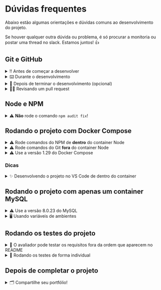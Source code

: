 # Dúvidas frequentes

Abaixo estão algumas orientações e dúvidas comuns ao desenvolvimento do projeto.

Se houver qualquer outra dúvida ou problema, é só procurar a monitoria ou postar uma thread no slack. Estamos juntos! 👍

## Git e GitHub

<details>
  <summary>‼️ Antes de começar a desenvolver</summary><br />

1. Clone o r epositório

   - Copie o endereço SSH do repositório e use-o para cloná-lo em sua máquina:
     - Por exemplo: `git clone git@github.com:tryber/sd-0x-project-x.git`.

     <details><summary>Local do endereço SSH na página inicial do repositório:</summary>

     ![endereço SSH do repositório](images/github-ssh-repo.png)

     </details>
   - Entre na pasta do repositório que você acabou de clonar:
     - `cd <diretório-do-projeto>`

2. Crie uma branch a partir da branch `master`

   - Verifique que você está na branch `master`
     - Exemplo: `git branch`
   - Se não estiver, mude para a branch `master`
     - Exemplo: `git checkout master`
   - Agora crie uma branch à qual você vai submeter os `commits` do seu projeto
     - Você deve criar uma branch no seguinte formato: `nome-de-usuario-nome-do-projeto`
     - Exemplo: `git checkout -b joaozinho-project-x`

3. Para cada etapa do desenvolvimento, adicione as mudanças ao _stage_ do Git e faça um `commit`

   - Verifique que as mudanças ainda não estão no _stage_
     - Exemplo: `git status` (devem aparecer listadas as alterações realizadas em vermelho)
   - Adicione o novo arquivo ao _stage_ do Git
     - Exemplo:
       - `git add .` (adicionando todas as mudanças - _que estavam em vermelho_ - ao stage do Git)
       - `git status` (devem aparecer listadas as alterações realizadas em verde)
   - Faça o `commit` inicial
     - Exemplo:
       - `git commit -m 'Iniciando o projeto X! #VQV 🚀'` (fazendo o primeiro commit)
       - `git status` (deve aparecer uma mensagem tipo _nothing to commit_ )

4. Adicione a sua branch com o novo `commit` ao repositório remoto

   - Usando o exemplo anterior: `git push -u origin joaozinho-sd-0x-project-x`

5. Crie um novo `Pull Request` _(PR)_

   - Vá até a página de _Pull Requests_ do repositório no GitHub.
      <details><summary>Local da página de Pull Requests no repositório:</summary>

     ![endereço SSH do repositório](images/github-pr-open.png)

     </details>
   - Clique no botão verde _"New pull request"_
   - Clique na caixa de seleção _"Compare"_ e escolha a sua branch **com atenção**
   - Clique no botão verde _"Create pull request"_
   - Adicione uma descrição para o _Pull Request_ e clique no botão verde _"Create pull request"_
   - **Não se preocupe em preencher mais nada por enquanto!**
   - Volte até a página de _Pull Requests_ do repositório e confira que o seu _Pull Request_ está criado

</details>

<details>
  <summary>⌨️ Durante o desenvolvimento</summary><br />

- Faça `commits` das alterações que você fizer no código regularmente

- Lembre-se de sempre após um (ou alguns) `commits` atualizar o repositório remoto

- Os comandos que você utilizará com mais frequência são:
  1. `git status` _(para verificar o que está em vermelho - fora do stage - e o que está em verde - no stage)_
  2. `git add` _(para adicionar arquivos ao stage do Git)_
  3. `git commit` _(para criar um commit com os arquivos que estão no stage do Git)_
  4. `git push -u origin nome-da-branch` _(para enviar o commit para o repositório remoto na primeira vez que fizer o `push` de uma nova branch)_
  5. `git push` _(para enviar o commit para o repositório remoto após o passo anterior)_

</details>

<details>
  <summary>🤝 Depois de terminar o desenvolvimento (opcional)</summary><br />

  Para **"entregar"** seu projeto, siga os passos a seguir:

- Vá até a página **DO SEU** _Pull Request_, adicione a label de _"code-review"_ e marque seus colegas
  - No menu à direita, clique no _link_ **"Labels"** e escolha a _label_ **code-review**
  - No menu à direita, clique no _link_ **"Assignees"** e escolha **o seu usuário**
  - No menu à direita, clique no _link_ **"Reviewers"** e digite `students`, selecione o time `tryber/students-sd-xx` onde `xx` é o número da sua turma

Se ainda houver alguma dúvida sobre como entregar seu projeto [aqui tem um video explicativo](https://vimeo.com/362189205).

</details>

<details>
  <summary>🕵🏿 Revisando um pull request</summary><br />

  Use o conteúdo sobre [Code Review](https://app.betrybe.com/learn/course/5e938f69-6e32-43b3-9685-c936530fd326/module/f04cdb21-382e-4588-8950-3b1a29afd2dd/section/b3af2f05-08e5-4b4a-9667-6f5f729c351d/lesson/36268865-fc46-40c7-92bf-cbded9af9006) para te ajudar a revisar os _Pull Requests_.

</details>

## Node e NPM

<details>
<summary>⚠️ <strong>Não</strong> rode o comando <code>npm audit fix</code>!</summary><br>

- Ele atualiza várias dependências do projeto, e essa atualização gera conflitos com o avaliador.

</details>

## Rodando o projeto com Docker Compose

<details>
<summary>⚠️  Rode comandos do NPM de <strong>dentro</strong> do container Node</summary><br>

- Caso opte por utilizar o Docker, **TODOS** os comandos disponíveis no `package.json` (npm start, npm test, npm run dev, ...) devem ser executados **DENTRO** do container, ou seja, no terminal que aparece após a execução do comando `docker exec`.

</details>

<details>
<summary>⚠️ Rode comandos do Git <strong>fora</strong> do container Node</summary><br>

- O **git** dentro do container não vem configurado com suas credenciais. Ou faça os commits fora do container, ou configure as suas credenciais do git dentro do container.

</details>

<details>
<summary>⚠️ Use a versão 1.29 do Docker Compose</summary>

- Para que você consiga rodar o seu projeto com docker e o avaliador funcione é fundamental que o seu docker compose esteja na **versão 1.29**.

  - Verifique sua versão:

  ```bash
  docker-compose --version
  ```

  Se não for a versão 1.29, faça os seguintes comandos para atualizar a versão:

  ```bash
  sudo rm /usr/local/bin/docker-compose
  sudo curl -L "<https://github.com/docker/compose/releases/download/1.29.0/docker-compose-$(uname> -s)-$(uname -m)" -o /usr/local/bin/docker-compose
  sudo chmod +x /usr/local/bin/docker-compose
  ```

</details>

### Dicas

<details>
<summary>✨ Desenvolvendo o projeto no VS Code de dentro do container</summary><br>

- A extensão `Dev - Containers` (que estará na seção de extensões recomendadas do VS Code) é indicada para que você possa desenvolver sua aplicação no container Docker direto no VS Code, como você faz com seus arquivos locais.

  ![Extensão Dev - Containers do VS Code](./images/dev-container.png)

</details>

## Rodando o projeto com apenas um container MySQL

<details>
<summary>⚠️ Use a versão 8.0.23 do MySQL</summary><br>

- O avaliador espera que a versão do MySQL seja a 8.0.23. Em caso de erro nos testes, verifique se essa é a versão que está sendo usada por você.

</details>

<details>
<summary>🖥️ Usando variáveis de ambientes</summary><br>

- Caso queira utilizar _Docker_ apenas para um container MySQL, basta executar o comando:

  ```sh
  docker run -p 3306:3306 --name mysql_8 -e MYSQL_ROOT_PASSWORD=password --platform=linux/amd64 -d mysql:8.0.23 mysqld --default-authentication-plugin=mysql_native_password

  ```

  <details>
    <summary>O que está sendo feito</summary>
    <br>

    |ideia geral|Baixa e executa uma imagem _docker_ do MySQL na versão 8.0.23|
    |--|--|
    |flag `--name`|Define um nome para o nosso _container_: `mysql_8`|
    |flag `-e`|Define a variável de ambiente `MYSQL_ROOT_PASSWORD` com o valor `password`|
    |flag `-d`|Define que o container rode em segundo plano|
    |flag `-p`|Mapeia a porta local `3306` à porta `3306` do _container_, no formato `porta-local:porta-do-container`|
    |`mysql:8.0.23`|Define qual versão da imagem `mysql` queremos, no caso, a `8.0.23`, que é a esperada pelo avaliador|
    |`mysqld`|Comando a ser iniciado no container que inicia a instância do MySQL|
    |`--default-authentication-plugin=mysql_native_password`|Parâmetro passado para o comando `mysqld` que configura a forma de autenticação usada pela instância do MySQL|

  </details>

  Utilizando o comando acima, para executar os testes localmente basta digitar no terminal:

  ```sh
  MYSQL_USER=root MYSQL_PASSWORD=password MYSQL_HOSTNAME=localhost npm test
  ```

</details>

## Rodando os testes do projeto

<details>
<summary>🧪 O avaliador pode testar os requisitos fora da ordem que aparecem no README</summary><br>

- O avaliador automático não necessariamente avalia seu projeto na ordem em que os requisitos aparecem no readme. Isso acontece para deixar o processo de avaliação mais rápido. Então, não se assuste se isso acontecer, ok?

</details>

<details>
<summary>🧪 Rodando os testes de forma individual</summary><br>

Você pode acrescentar ao comando `npm test` um sufixo para rodar apenas um requisito da seguinte forma: `-- -t "<número-do-requisito>"`, por exemplo:

```sh
npm test -- -t "01"
```

ou, usando variáveis de ambiente na linha de comando:

```sh
MYSQL_USER=root MYSQL_PASSWORD=password MYSQL_HOSTNAME=localhost npm test -- -t "01"
```

  </details>

## Depois de completar o projeto

<details>
<summary>🗂 Compartilhe seu portfólio!</summary><br />

Após finalizar os requisitos, chegou a hora de mostrar ao mundo que você aprendeu algo novo! 🚀

Siga esse [**guia que preparamos com carinho**](https://app.betrybe.com/learn/course/5e938f69-6e32-43b3-9685-c936530fd326/module/a3cac6d2-5060-445d-81f4-ea33451d8ea4/section/d4f5e97a-ca66-4e28-945d-9dd5c4282085/day/eff12025-1627-42c6-953d-238e9222c8ff/lesson/49cb103b-9e08-4ad5-af17-d423a624285a) para disponibilizar o projeto finalizado no seu GitHub pessoal.

Esse passo é super importante para ganhar mais visibilidade no mercado de trabalho, mas também é útil para manter um back-up do seu trabalho.

E você sabia que o LinkedIn é a principal rede social profissional e compartilhar o seu aprendizado lá é muito importante para quem deseja construir uma carreira de sucesso? Compartilhe esse projeto no seu LinkedIn, marque o perfil da Trybe (@trybe) e mostre para a sua rede toda a sua evolução.

</details>

